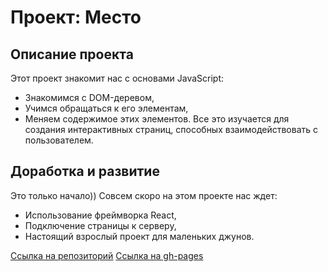 # Проект: Место

## Описание проекта
Этот проект знакомит нас с основами JavaScript:
* Знакомимся с DOM-деревом,
* Учимся обращаться к его элементам,
* Меняем содержимое этих элементов.
Все это изучается для создания интерактивных страниц, способных взаимодействовать с пользователем.

## Доработка и развитие
Это только начало))
Совсем скоро на этом проекте нас ждет:
* Использование фреймворка React,
* Подключение страницы к серверу,
* Настоящий взрослый проект для маленьких джунов.

[Ссылка на репозиторий](https://github.com/MigelG/mesto.git)
[Ссылка на gh-pages](https://migelg.github.io/mesto/)